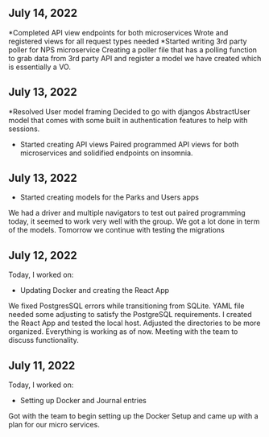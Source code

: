 ## July 14, 2022

*Completed API view endpoints for both microservices
Wrote and registered views for all request types needed
*Started writing 3rd party poller for NPS microservice
Creating a poller file that has a polling function to grab data from 3rd party API and register a model we have created which is essentially a VO.

## July 13, 2022

\*Resolved User model framing
Decided to go with djangos AbstractUser model that comes with some built in authentication features to help with sessions.

- Started creating API views
  Paired programmed API views for both microservices and solidified endpoints on insomnia.

## July 13, 2022

- Started creating models for the Parks and Users apps

We had a driver and multiple navigators to test out paired programming today, it seemed to work very well with the group. We got a lot done in term of the models. Tomorrow we continue with testing the migrations

## July 12, 2022

Today, I worked on:

- Updating Docker and creating the React App

We fixed PostgresSQL errors while transitioning
from SQLite. YAML file needed some adjusting to
satisfy the PostgreSQL requirements. I created the
React App and tested the local host. Adjusted the
directories to be more organized. Everything is working
as of now. Meeting with the team to discuss functionality.

## July 11, 2022

Today, I worked on:

- Setting up Docker and Journal entries

Got with the team to begin setting up the
Docker Setup and came up with a plan for
our micro services.
